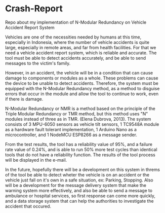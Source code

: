 # Crash-Report
Repo about my implementation of N-Modular Redundancy on Vehicle Accident Report System

Vehicles are one of the necessities needed by humans at this time, especially in Indonesia, 
where the number of vehicle accidents is quite large, especially in remote areas, and far from health facilities. 
For that we need a vehicle accident report system, which is reliable and accurate. The tool must be able to detect accidents accurately,
and be able to send messages to the victim's family. 

However, in an accident, the vehicle will be in a condition that can cause damage to components or modules as a whole. 
These problems can cause the device to be unable to detect accidents. 
Therefore, the system must be equipped with the N-Modular Redundancy method, as a method to disguise errors that occur in the module and allow the tool to continue to work, 
even if there is damage. 

N-Modular Redundancy or NMR is a method based on the principle of the Triple Modular Redundancy or TMR method, 
but this method uses "N" modules instead of three as in TMR. (Elena Dubrova, 2013). 
The system consists of 3 MPU-6050 sensors as vehicle tilt sensors, 1 TC9548A module as a hardware fault tolerant implementation, 1 Arduino Nano as a microcontroller, 
and 1 NodeMCU ESP8266 as a message sender. 

From the test results, the tool has a reliability value of 95%, and a failure rate value of 0.24%, 
and is able to run 50% more test cycles than identical tools that do not have a reliability function. The results of the tool process will be displayed in the e-mail. 

In the future, hopefully there will be a development on this system in threms of the tool be able to detect wheter the vehicle is on an accident or the vehicle just fall on it's own
in a safe situation, ex: Parking, Stopping. Also will be a development for the message delivery system that make the warning system more effectively,
and also be able to send a message to ambulance or hospital services, so first response can come more quickly, 
and a data storage system that can help the authorities to investigate the accident that occured.
